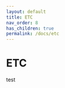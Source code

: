 ```yaml
---
layout: default
title: ETC
nav_order: 8
has_children: true
permalink: /docs/etc
---
```




# ETC

test